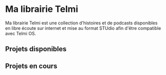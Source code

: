 # Ma librairie Telmi

Ma librairie Telmi est une collection d'histoires et de podcasts disponibles en libre écoute sur internet et mise au format STUdio afin d'être compatible avec Telmi OS.

## Projets disponibles


## Projets en cours
